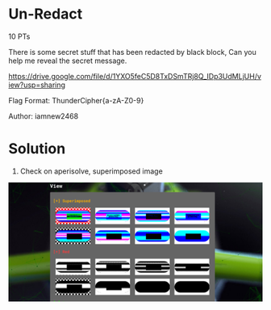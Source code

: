 #  Un-Redact
10 PTs

There is some secret stuff that has been redacted by black block, Can you help me reveal the secret message.

https://drive.google.com/file/d/1YXO5feC5D8TxDSmTRj8Q_IDp3UdMLjUH/view?usp=sharing

Flag Format: ThunderCipher{a-zA-Z0-9}

Author: iamnew2468

# Solution

1. Check on aperisolve, superimposed image

![alt text](assets/un-redacted/image.png)